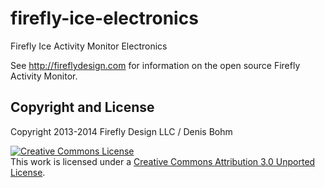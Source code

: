 firefly-ice-electronics
=======================

Firefly Ice Activity Monitor Electronics

See http://fireflydesign.com for information on the open source Firefly Activity Monitor.

Copyright and License 
---------------------
Copyright 2013-2014 Firefly Design LLC / Denis Bohm

<a rel="license" href="http://creativecommons.org/licenses/by/3.0/deed.en_US"><img alt="Creative Commons License" style="border-width:0" src="http://i.creativecommons.org/l/by/3.0/88x31.png" /></a><br />This work is licensed under a <a rel="license" href="http://creativecommons.org/licenses/by/3.0/deed.en_US">Creative Commons Attribution 3.0 Unported License</a>.
